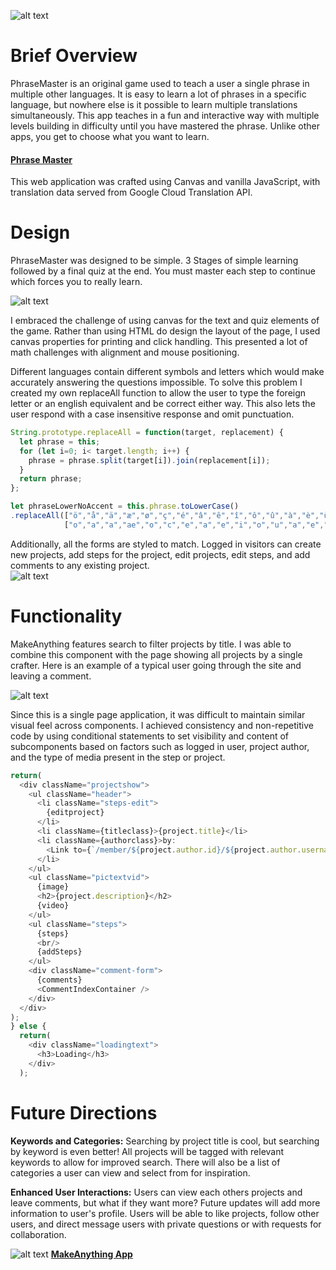 ![alt text](https://res.cloudinary.com/make-anything/image/upload/v1507229621/PMLogopxlr2_fcqdqr.png "PhraseMaster Logo")


Brief Overview
==

PhraseMaster is an original game used to teach a user a single phrase in multiple other languages. It is easy to learn a lot of phrases in a specific language, but nowhere else is it possible to learn multiple translations simultaneously. This app teaches in a fun and interactive way with multiple levels building in difficulty until you have mastered the phrase.  Unlike other apps, you get to choose what you want to learn.

####   [Phrase Master](https://www.phrasemaster.fun/ "PhraseMaster")


This web application was crafted using Canvas and vanilla JavaScript, with translation data served from Google Cloud Translation API.



Design
==

PhraseMaster was designed to be simple.  3 Stages of simple learning followed by a final quiz at the end.  You must master each step to continue which forces you to really learn.   

![alt text](http://res.cloudinary.com/make-anything/image/upload/c_scale,h_540/v1507313743/Screen_Shot_2017-10-06_at_11.13.26_AM_mugzd3.png "Selection Stage")

I embraced the challenge of using canvas for the text and quiz elements of the game.  Rather than using HTML do design the layout of the page, I used canvas properties for printing and click handling.  This presented a lot of math challenges with alignment and mouse positioning.  

Different languages contain different symbols and letters which would make accurately answering the questions impossible.  To solve this problem I created my own replaceAll function to allow the user to type the foreign letter or an english equivalent and be correct either way.  This also lets the user respond with a case insensitive response and omit punctuation.

```javascript
String.prototype.replaceAll = function(target, replacement) {
  let phrase = this;
  for (let i=0; i< target.length; i++) {
    phrase = phrase.split(target[i]).join(replacement[i]);
  }
  return phrase;
};

let phraseLowerNoAccent = this.phrase.toLowerCase()
.replaceAll(["ö","å","ä","æ","ø","ç","é","â","ê","î","ô","û","à","è","ù","ë","ï","ü","á","í","ó","ú","ñ","¿","¡",".","!","?"],
            ["o","a","a","ae","o","c","e","a","e","i","o","u","a","e","u","e","i","u","a","i","o","u","n","","","","",""]);
```
Additionally, all the forms are styled to match.  Logged in visitors can create new projects, add steps for the project, edit projects, edit steps, and add comments to any existing project.  
![alt text](https://res.cloudinary.com/make-anything/image/upload/c_scale,h_540/v1506718182/MakeAnythingFormFeatures_h3dsu6.jpg
"Form Features")

Functionality
==

MakeAnything features search to filter projects by title.  I was able to combine this component with the page showing all projects by a single crafter.  Here is an example of a typical user going through the site and leaving a comment.

![alt text](https://res.cloudinary.com/make-anything/image/upload/v1506721204/giphy_uneqcu.gif
  "Search")

Since this is a single page application, it was difficult to maintain similar visual feel across components.  I achieved consistency and non-repetitive code by using conditional statements to set visibility and content of subcomponents based on factors such as logged in user, project author, and the type of media present in the step or project.
````javascript
return(
  <div className="projectshow">
    <ul className="header">
      <li className="steps-edit">
        {editproject}
      </li>
      <li className={titleclass}>{project.title}</li>
      <li className={authorclass}>by:
        <Link to={`/member/${project.author.id}/${project.author.username}/projects`}>  {project.author.username}</Link>
      </li>
    </ul>
    <ul className="pictextvid">
      {image}
      <h2>{project.description}</h2>
      {video}
    </ul>
    <ul className="steps">
      {steps}
      <br/>
      {addSteps}
    </ul>
    <div className="comment-form">
      {comments}
      <CommentIndexContainer />
    </div>
  </div>
);
} else {
  return(
    <div className="loadingtext">
      <h3>Loading</h3>
    </div>
  );
  ````

Future Directions
==

**Keywords and Categories:**
Searching by project title is cool, but searching by keyword is even better!  All projects will be tagged with relevant keywords to allow for improved search.  There will also be a list of categories a user can view and select from for inspiration.

**Enhanced User Interactions:**
Users can view each others projects and leave comments, but what if they want more?  Future updates will add more information to user's profile.  Users will be able to like projects, follow other users, and direct message users with private questions or with requests for collaboration.

 ![alt text](https://res.cloudinary.com/make-anything/image/upload/c_scale,w_115/v1506614644/Logo_Make_Anything_Robot_blackicon_a9hmif.png
 "MakeAnything Logo") **[MakeAnything App](https://make-anything-app.herokuapp.com "MakeAnything")**
